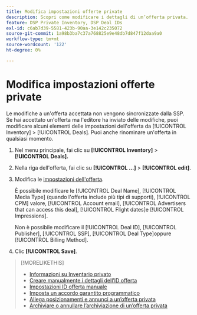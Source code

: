 ```yaml
---
title: Modifica impostazioni offerte private
description: Scopri come modificare i dettagli di un’offerta privata.
feature: DSP Private Inventory, DSP Deal IDs
exl-id: c6ab7d39-5581-423b-90aa-3e142c235072
source-git-commit: 1a98b3ba7c37a768825e9e48db7d847f12daa9a0
workflow-type: tm+mt
source-wordcount: '122'
ht-degree: 0%

---
```


# Modifica impostazioni offerte private

Le modifiche a un&#39;offerta accettata non vengono sincronizzate dalla SSP. Se hai accettato un&#39;offerta ma l&#39;editore ha inviato delle modifiche, puoi modificare alcuni elementi delle impostazioni dell&#39;offerta da [!UICONTROL Inventory] > [!UICONTROL Deals]. Puoi anche rinominare un&#39;offerta in qualsiasi momento.

1. Nel menu principale, fai clic su **[!UICONTROL Inventory]** > **[!UICONTROL Deals].**

1. Nella riga dell&#39;offerta, fai clic su  **[!UICONTROL ...]** > **[!UICONTROL edit]**.

1. Modifica le [impostazioni dell&#39;offerta](deal-id-settings.md).

   È possibile modificare le [!UICONTROL Deal Name], [!UICONTROL Media Type] (quando l&#39;offerta include più tipi di supporti), [!UICONTROL CPM] valore, [!UICONTROL Account email], [!UICONTROL Advertisers that can access this deal], [!UICONTROL Flight dates]e [!UICONTROL Impressions].

   Non è possibile modificare il [!UICONTROL Deal ID], [!UICONTROL Publisher], [!UICONTROL SSP], [!UICONTROL Deal Type]oppure [!UICONTROL Billing Method].

1. Clic **[!UICONTROL Save]**.

>[!MORELIKETHIS]
>
>* [Informazioni su Inventario privato](private-inventory-about.md)
>* [Creare manualmente i dettagli dell’ID offerta](deal-id-create.md)
>* [Impostazioni ID offerta manuale](deal-id-settings.md)
>* [Imposta un accordo garantito programmatico](programmatic-guaranteed-set-up.md)
>* [Allega posizionamenti e annunci a un’offerta privata](/help/dsp/inventory/deal-id-attach-placements.md)
>* [Archiviare o annullare l’archiviazione di un’offerta privata](/help/dsp/inventory/private-deal-archive-unarchive.md)

